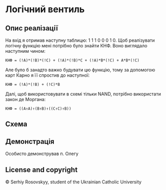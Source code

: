 # Логічний вентиль

## Опис реалізації
На вхід я отримав наступну таблицю: 1 1 1 0 0 0 1 0.
Щоб реалізувати логічну функцію мені потрібно було знайти
КНФ. Воно виглядало наступним чином:
```
КНФ = (!A)*(!B)*(!C) + (!A)*(!B)*C + (!A)*B*(!C) + A*B*(!C)
```
Але було б занадто важко будувати цю функцію, тому за допомогою
карт Карно я її спростив до наступної:
```
КНФ = (!A)*(!B) + (!C)*B
```
Далі, щоб використовувати в схемі тільки NAND, потрібно
використати закон де Моргана:
```
КНФ = ((A↑A)↑(B↑B)↑((C↑C)↑B))
```
## Схема

## Демонстрація
Особисто демонстрував п. Олегу

## License and copyright
© Serhiy Rosovskyy, student of the Ukrainian Catholic University
